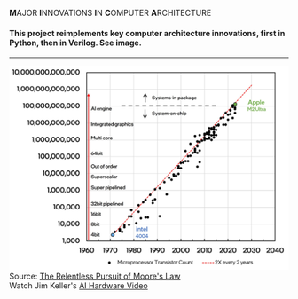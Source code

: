
**M**AJOR **I**NNOVATIONS **I**N **C**OMPUTER **A**RCHITECTURE

#### This project reimplements key computer architecture innovations, first in Python, then in Verilog. See image.
---

![miica](./assets/miica.jpg)  
Source: [The Relentless Pursuit of Moore's Law](https://semiconductor.substack.com/p/the-relentless-pursuit-of-moores-fcd)  
Watch Jim Keller's [AI Hardware Video](https://www.youtube.com/watch?v=lPX1H3jW8ZQ)


